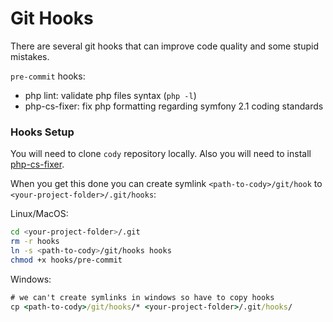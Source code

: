 # Git Hooks

There are several git hooks that can improve code quality and some stupid mistakes.

`pre-commit` hooks:

 - php lint: validate php files syntax (`php -l`)
 - php-cs-fixer: fix php formatting regarding symfony 2.1 coding standards

### Hooks Setup

You will need to clone `cody` repository locally.
Also you will need to install [php-cs-fixer](https://github.com/fabpot/php-cs-fixer).

When you get this done you can create symlink `<path-to-cody>/git/hook` to `<your-project-folder>/.git/hooks`:

Linux/MacOS:

```sh
cd <your-project-folder>/.git
rm -r hooks
ln -s <path-to-cody>/git/hooks hooks
chmod +x hooks/pre-commit
```

Windows:

```cmd
# we can't create symlinks in windows so have to copy hooks
cp <path-to-cody>/git/hooks/* <your-project-folder>/.git/hooks/
```
